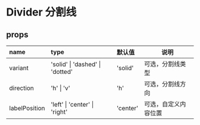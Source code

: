 # Divider 分割线

## props

| name          | type                            | 默认值   | 说明                 |
| :------------ | :------------------------------ | :------- | -------------------- |
| variant       | 'solid' \| 'dashed' \| 'dotted' | 'solid'  | 可选，分割线类型     |
| direction     | 'h' \| 'v'                      | 'h'      | 可选，分割线方向     |
| labelPosition | 'left' \| 'center' \| 'right'   | 'center' | 可选，自定义内容位置 |
